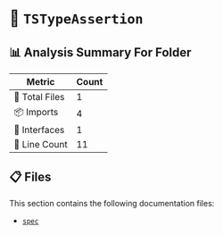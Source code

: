 # 📁 `TSTypeAssertion`

## 📊 Analysis Summary For Folder

| Metric | Count |
|--------|-------|
| 📁 Total Files | 1 |
| 📦 Imports | 4 |
| 📐 Interfaces | 1 |
| 🔢 Line Count | 11 |


## 📋 Files

This section contains the following documentation files:

- [`spec`](./spec.md)